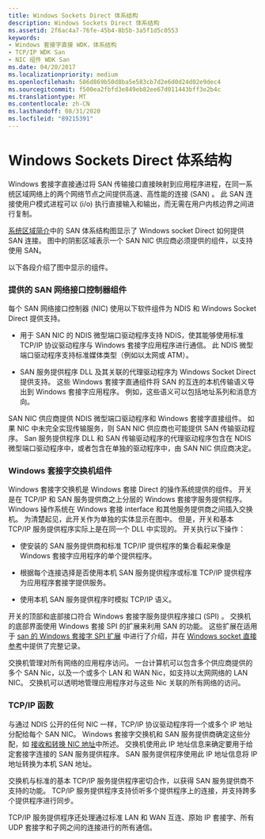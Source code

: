```yaml
---
title: Windows Sockets Direct 体系结构
description: Windows Sockets Direct 体系结构
ms.assetid: 2f6ac4a7-76fe-45b4-8b5b-3a5f1d5c0553
keywords:
- Windows 套接字直接 WDK，体系结构
- TCP/IP WDK San
- NIC 组件 WDK San
ms.date: 04/20/2017
ms.localizationpriority: medium
ms.openlocfilehash: 586d869b50d8ba5e583cb7d2e6d0d24d02e9dec4
ms.sourcegitcommit: f500ea2fbfd3e849eb82ee67d011443bff3e2b4c
ms.translationtype: MT
ms.contentlocale: zh-CN
ms.lasthandoff: 08/31/2020
ms.locfileid: "89215391"
---
```

# <a name="windows-sockets-direct-architecture"></a>Windows Sockets Direct 体系结构





Windows 套接字直接通过将 SAN 传输接口直接映射到应用程序进程，在同一系统区域网络上的两个网络节点之间提供高速、高性能的连接 (SAN) 。 此 SAN 连接使用户模式进程可以 (i/o) 执行直接输入和输出，而无需在用户内核边界之间进行复制。

[系统区域简介](introduction-to-system-area-networks.md)中的 SAN 体系结构图显示了 Windows socket Direct 如何提供 SAN 连接。 图中的阴影区域表示一个 SAN NIC 供应商必须提供的组件，以支持使用 SAN。

以下各段介绍了图中显示的组件。

### <a name="supplied-components-for-san-network-interface-controllers"></a>提供的 SAN 网络接口控制器组件

每个 SAN 网络接口控制器 (NIC) 使用以下软件组件为 NDIS 和 Windows Socket Direct 提供支持。

-   用于 SAN NIC 的 NDIS 微型端口驱动程序支持 NDIS，使其能够使用标准 TCP/IP 协议驱动程序与 Windows 套接字应用程序进行通信。 此 NDIS 微型端口驱动程序支持标准媒体类型（例如以太网或 ATM）。

-   SAN 服务提供程序 DLL 及其关联的代理驱动程序为 Windows Socket Direct 提供支持。 这些 Windows 套接字直通组件将 SAN 的互连的本机传输语义导出到 Windows 套接字应用程序。 例如，这些语义可以包括地址系列和消息方向。

SAN NIC 供应商提供 NDIS 微型端口驱动程序和 Windows 套接字直接组件。 如果 NIC 中未完全实现传输服务，则 SAN NIC 供应商也可能提供 SAN 传输驱动程序。 San 服务提供程序 DLL 和 SAN 传输驱动程序的代理驱动程序包含在 NDIS 微型端口驱动程序中，或者包含在单独的驱动程序中，由 SAN NIC 供应商决定。

### <a name="windows-sockets-switch-components"></a>Windows 套接字交换机组件

Windows 套接字交换机是 Windows 套接 Direct 的操作系统提供的组件。 开关是在 TCP/IP 和 SAN 服务提供商之上分层的 Windows 套接字服务提供程序。 Windows 操作系统在 Windows 套接 interface 和其他服务提供商之间插入交换机。 为清楚起见，此开关作为单独的实体显示在图中。 但是，开关和基本 TCP/IP 服务提供程序实际上是在同一个 DLL 中实现的。 开关执行以下操作：

-   使安装的 SAN 服务提供商和标准 TCP/IP 提供程序的集合看起来像是 Windows 套接字应用程序的单个提供程序。

-   根据每个连接选择是否使用本机 SAN 服务提供程序或标准 TCP/IP 提供程序为应用程序套接字提供服务。

-   使用本机 SAN 服务提供程序时模拟 TCP/IP 语义。

开关的顶部和底部接口符合 Windows 套接字服务提供程序接口 (SPI) 。 交换机的底部界面使用 Windows 套接 SPI 的扩展来利用 SAN 的功能。 这些扩展在适用于 [san 的 Windows 套接字 SPI 扩展](windows-sockets-spi-extensions-for-sans.md) 中进行了介绍，并在 [Windows socket 直接参考](/previous-versions/windows/hardware/network/ff565857(v=vs.85))中提供了完整记录。

交换机管理对所有网络的应用程序访问。 一台计算机可以包含多个供应商提供的多个 SAN Nic，以及一个或多个 LAN 和 WAN Nic，如支持以太网网络的 LAN NIC。 交换机可以透明地管理应用程序对与这些 Nic 关联的所有网络的访问。

### <a name="tcpip-functions"></a>TCP/IP 函数

与通过 NDIS 公开的任何 NIC 一样，TCP/IP 协议驱动程序将一个或多个 IP 地址分配给每个 SAN NIC。 Windows 套接字交换机和 SAN 服务提供商确定这些分配，如 [接收和转换 NIC 地址](receiving-and-translating-nic-addresses.md)中所述。 交换机使用此 IP 地址信息来确定要用于给定套接字连接的 SAN 服务提供程序。 SAN 服务提供程序使用此 IP 地址信息将 IP 地址转换为本机 SAN 地址。

交换机与标准的基本 TCP/IP 服务提供程序密切合作，以获得 SAN 服务提供商不支持的功能。 TCP/IP 服务提供程序支持侦听多个提供程序上的连接，并支持跨多个提供程序进行同步。

TCP/IP 服务提供程序还处理通过标准 LAN 和 WAN 互连、原始 IP 套接字、所有 UDP 套接字和子网之间的连接进行的所有通信。

 

